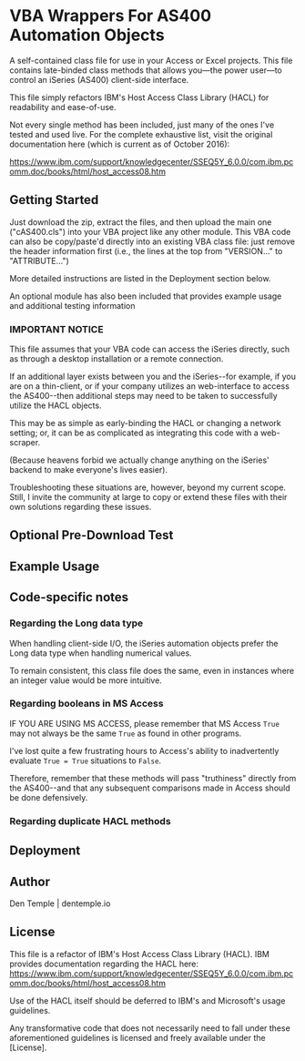 # VBA Wrappers For AS400 Automation Objects

A self-contained class file for use in your Access or Excel projects.  This file contains late-binded class methods that allows you&#8212;the power user&#8212;to control an iSeries (AS400) client-side interface.

This file simply refactors IBM's Host Access Class Library (HACL) for readability and ease-of-use.

Not every single method has been included, just many of the ones I've tested and used live.  For the complete exhaustive list, visit the original documentation here (which is current as of October 2016):

https://www.ibm.com/support/knowledgecenter/SSEQ5Y_6.0.0/com.ibm.pcomm.doc/books/html/host_access08.htm

## Getting Started

Just download the zip, extract the files, and then upload the main one ("cAS400.cls") into your VBA project like any other module.  This VBA code can also be copy/paste'd directly into an existing VBA class file: just remove the header information first (i.e., the lines at the top from "VERSION..." to "ATTRIBUTE...")

More detailed instructions are listed in the Deployment section below.

An optional module has also been included that provides example usage and additional testing information

### IMPORTANT NOTICE

This file assumes that your VBA code can access the iSeries directly, such as through a desktop installation or a remote connection.

If an additional layer exists between you and the iSeries--for example, if you are on a thin-client, or if your company utilizes an web-interface to access the AS400--then additional steps may need to be taken to successfully utilize the HACL objects.

This may be as simple as early-binding the HACL or changing a network setting; or, it can be as complicated as integrating this code with a web-scraper.

(Because heavens forbid we actually change anything on the iSeries' backend to make everyone's lives easier).

Troubleshooting these situations are, however, beyond my current scope.  Still, I invite the community at large to copy or extend these files with their own solutions regarding these issues.

## Optional Pre-Download Test

## Example Usage

## Code-specific notes

### Regarding the Long data type

When handling client-side I/O, the iSeries automation objects prefer the Long data type when handling numerical values.

To remain consistent, this class file does the same, even in instances where an integer value would be more intuitive.

### Regarding booleans in MS Access

IF YOU ARE USING MS ACCESS, please remember that  MS Access `True` may not always be the same `True` as found in other programs.

I've lost quite a few frustrating hours to Access's ability to inadvertently evaluate `True = True` situations to `False`.

Therefore, remember that these methods will pass "truthiness" directly from the AS400--and that any subsequent comparisons made in Access should be done defensively.

### Regarding duplicate HACL methods

## Deployment

## Author

Den Temple | dentemple.io

## License

This file is a refactor of IBM's Host Access Class Library (HACL). IBM provides documentation regarding the HACL here:
https://www.ibm.com/support/knowledgecenter/SSEQ5Y_6.0.0/com.ibm.pcomm.doc/books/html/host_access08.htm

Use of the HACL itself should be deferred to IBM's and Microsoft's usage guidelines.  

Any transformative code that does not necessarily need to fall under these aforementioned guidelines is licensed and freely available under the [License].
